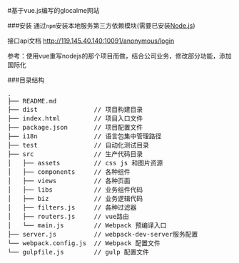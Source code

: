 #基于vue.js编写的glocalme网站

###安装
通过`npm`安装本地服务第三方依赖模块(需要已安装[Node.js](https://nodejs.org/))


接口api文档 http://119.145.40.140:10091/anonymous/login

参考：使用vue重写nodejs的那个项目而做，结合公司业务，修改部分功能，添加国际化


###目录结构
<pre>
.
├── README.md           
├── dist               // 项目构建目录
├── index.html         // 项目入口文件
├── package.json       // 项目配置文件
├── i18n       		   // 语言包集中管理路径
├── test               // 自动化测试目录
├── src                // 生产代码目录
│   ├── assets         // css js 和图片资源
│   ├── components     // 各种组件
│   ├── views          // 各种页面
│   ├── libs           // 业务组件代码
│   ├── biz            // 业务逻辑代码
│   ├── filters.js     // 各种过滤器
│   ├── routers.js     // vue路由
│   └── main.js        // Webpack 预编译入口
├── server.js          // webpack-dev-server服务配置
└── webpack.config.js  // Webpack 配置文件
└── gulpfile.js  	   // gulp 配置文件
</pre>

